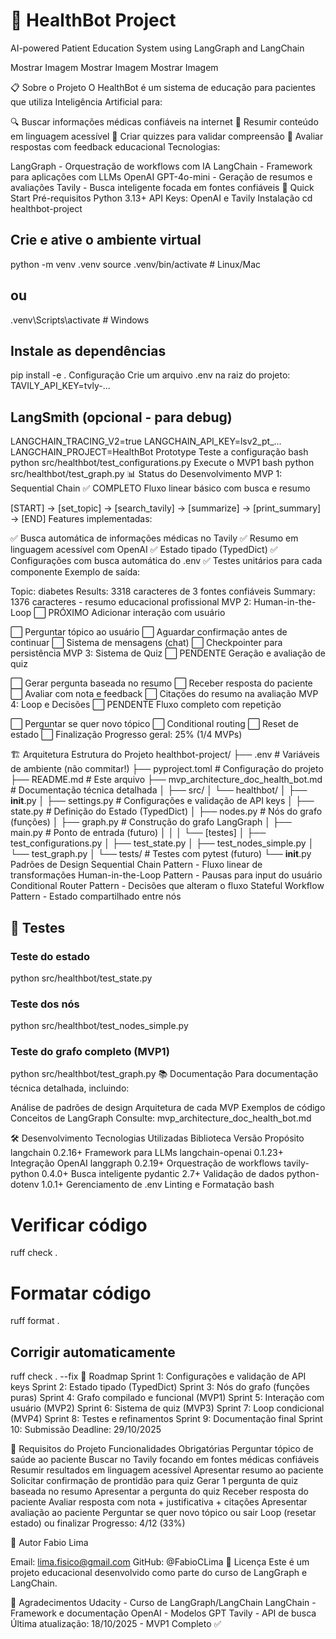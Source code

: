 # 🏥 HealthBot Project

AI-powered Patient Education System using LangGraph and LangChain

Mostrar Imagem
Mostrar Imagem
Mostrar Imagem

📋 Sobre o Projeto
O HealthBot é um sistema de educação para pacientes que utiliza Inteligência Artificial para:

🔍 Buscar informações médicas confiáveis na internet
📄 Resumir conteúdo em linguagem acessível
📝 Criar quizzes para validar compreensão
🎯 Avaliar respostas com feedback educacional
Tecnologias:

LangGraph - Orquestração de workflows com IA
LangChain - Framework para aplicações com LLMs
OpenAI GPT-4o-mini - Geração de resumos e avaliações
Tavily - Busca inteligente focada em fontes confiáveis
🚀 Quick Start
Pré-requisitos
Python 3.13+
API Keys: OpenAI e Tavily
Instalação
cd healthbot-project

## Crie e ative o ambiente virtual

python -m venv .venv
source .venv/bin/activate  # Linux/Mac

## ou

.venv\Scripts\activate     # Windows

## Instale as dependências

pip install -e .
Configuração
Crie um arquivo .env na raiz do projeto:
TAVILY_API_KEY=tvly-...

## LangSmith (opcional - para debug)

LANGCHAIN_TRACING_V2=true
LANGCHAIN_API_KEY=lsv2_pt_...
LANGCHAIN_PROJECT=HealthBot Prototype
Teste a configuração
bash
python src/healthbot/test_configurations.py
Execute o MVP1
bash
python src/healthbot/test_graph.py
📊 Status do Desenvolvimento
MVP 1: Sequential Chain ✅ COMPLETO
Fluxo linear básico com busca e resumo

[START] → [set_topic] → [search_tavily] → [summarize] → [print_summary] → [END]
Features implementadas:

✅ Busca automática de informações médicas no Tavily
✅ Resumo em linguagem acessível com OpenAI
✅ Estado tipado (TypedDict)
✅ Configurações com busca automática do .env
✅ Testes unitários para cada componente
Exemplo de saída:

Topic: diabetes
Results: 3318 caracteres de 3 fontes confiáveis
Summary: 1376 caracteres - resumo educacional profissional
MVP 2: Human-in-the-Loop ⬜ PRÓXIMO
Adicionar interação com usuário

⬜ Perguntar tópico ao usuário
⬜ Aguardar confirmação antes de continuar
⬜ Sistema de mensagens (chat)
⬜ Checkpointer para persistência
MVP 3: Sistema de Quiz ⬜ PENDENTE
Geração e avaliação de quiz

⬜ Gerar pergunta baseada no resumo
⬜ Receber resposta do paciente
⬜ Avaliar com nota e feedback
⬜ Citações do resumo na avaliação
MVP 4: Loop e Decisões ⬜ PENDENTE
Fluxo completo com repetição

⬜ Perguntar se quer novo tópico
⬜ Conditional routing
⬜ Reset de estado
⬜ Finalização
Progresso geral: 25% (1/4 MVPs)

🏗️ Arquitetura
Estrutura do Projeto
healthbot-project/
├── .env                        # Variáveis de ambiente (não commitar!)
├── pyproject.toml              # Configuração do projeto
├── README.md                   # Este arquivo
├── mvp_architecture_doc_health_bot.md  # Documentação técnica detalhada
│
├── src/
│   └── healthbot/
│       ├── __init__.py
│       ├── settings.py         # Configurações e validação de API keys
│       ├── state.py            # Definição do Estado (TypedDict)
│       ├── nodes.py            # Nós do grafo (funções)
│       ├── graph.py            # Construção do grafo LangGraph
│       ├── main.py             # Ponto de entrada (futuro)
│       │
│       └── [testes]
│           ├── test_configurations.py
│           ├── test_state.py
│           ├── test_nodes_simple.py
│           └── test_graph.py
│
└── tests/                      # Testes com pytest (futuro)
    └── __init__.py
Padrões de Design
Sequential Chain Pattern - Fluxo linear de transformações
Human-in-the-Loop Pattern - Pausas para input do usuário
Conditional Router Pattern - Decisões que alteram o fluxo
Stateful Workflow Pattern - Estado compartilhado entre nós

## 🧪 Testes

### Teste do estado

python src/healthbot/test_state.py

### Teste dos nós

python src/healthbot/test_nodes_simple.py

### Teste do grafo completo (MVP1)

python src/healthbot/test_graph.py
📚 Documentação
Para documentação técnica detalhada, incluindo:

Análise de padrões de design
Arquitetura de cada MVP
Exemplos de código
Conceitos de LangGraph
Consulte: mvp_architecture_doc_health_bot.md

🛠️ Desenvolvimento
Tecnologias Utilizadas
Biblioteca	Versão	Propósito
langchain	0.2.16+	Framework para LLMs
langchain-openai	0.1.23+	Integração OpenAI
langgraph	0.2.19+	Orquestração de workflows
tavily-python	0.4.0+	Busca inteligente
pydantic	2.7+	Validação de dados
python-dotenv	1.0.1+	Gerenciamento de .env
Linting e Formatação
bash
# Verificar código
ruff check .

# Formatar código

ruff format .

## Corrigir automaticamente

ruff check . --fix
🎯 Roadmap
 Sprint 1: Configurações e validação de API keys
 Sprint 2: Estado tipado (TypedDict)
 Sprint 3: Nós do grafo (funções puras)
 Sprint 4: Grafo compilado e funcional (MVP1)
 Sprint 5: Interação com usuário (MVP2)
 Sprint 6: Sistema de quiz (MVP3)
 Sprint 7: Loop condicional (MVP4)
 Sprint 8: Testes e refinamentos
 Sprint 9: Documentação final
 Sprint 10: Submissão
Deadline: 29/10/2025

📝 Requisitos do Projeto
Funcionalidades Obrigatórias
 Perguntar tópico de saúde ao paciente
 Buscar no Tavily focando em fontes médicas confiáveis
 Resumir resultados em linguagem acessível
 Apresentar resumo ao paciente
 Solicitar confirmação de prontidão para quiz
 Gerar 1 pergunta de quiz baseada no resumo
 Apresentar a pergunta do quiz
 Receber resposta do paciente
 Avaliar resposta com nota + justificativa + citações
 Apresentar avaliação ao paciente
 Perguntar se quer novo tópico ou sair
 Loop (resetar estado) ou finalizar
Progresso: 4/12 (33%)

👤 Autor
Fabio Lima

Email: lima.fisico@gmail.com
GitHub: @FabioCLima
📄 Licença
Este é um projeto educacional desenvolvido como parte do curso de LangGraph e LangChain.

🙏 Agradecimentos
Udacity - Curso de LangGraph/LangChain
LangChain - Framework e documentação
OpenAI - Modelos GPT
Tavily - API de busca
Última atualização: 18/10/2025 - MVP1 Completo ✅